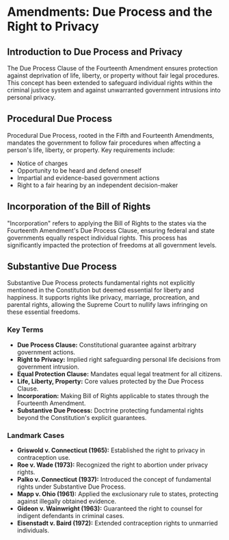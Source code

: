 # Amendments: Due Process and the Right to Privacy

## Introduction to Due Process and Privacy
The Due Process Clause of the Fourteenth Amendment ensures protection against deprivation of life, liberty, or property without fair legal procedures. This concept has been extended to safeguard individual rights within the criminal justice system and against unwarranted government intrusions into personal privacy.

## Procedural Due Process
Procedural Due Process, rooted in the Fifth and Fourteenth Amendments, mandates the government to follow fair procedures when affecting a person's life, liberty, or property. Key requirements include:
- Notice of charges
- Opportunity to be heard and defend oneself
- Impartial and evidence-based government actions
- Right to a fair hearing by an independent decision-maker

## Incorporation of the Bill of Rights
"Incorporation" refers to applying the Bill of Rights to the states via the Fourteenth Amendment's Due Process Clause, ensuring federal and state governments equally respect individual rights. This process has significantly impacted the protection of freedoms at all government levels.

## Substantive Due Process
Substantive Due Process protects fundamental rights not explicitly mentioned in the Constitution but deemed essential for liberty and happiness. It supports rights like privacy, marriage, procreation, and parental rights, allowing the Supreme Court to nullify laws infringing on these essential freedoms.

### Key Terms
- **Due Process Clause:** Constitutional guarantee against arbitrary government actions.
- **Right to Privacy:** Implied right safeguarding personal life decisions from government intrusion.
- **Equal Protection Clause:** Mandates equal legal treatment for all citizens.
- **Life, Liberty, Property:** Core values protected by the Due Process Clause.
- **Incorporation:** Making Bill of Rights applicable to states through the Fourteenth Amendment.
- **Substantive Due Process:** Doctrine protecting fundamental rights beyond the Constitution's explicit guarantees.

### Landmark Cases
- **Griswold v. Connecticut (1965):** Established the right to privacy in contraception use.
- **Roe v. Wade (1973):** Recognized the right to abortion under privacy rights.
- **Palko v. Connecticut (1937):** Introduced the concept of fundamental rights under Substantive Due Process.
- **Mapp v. Ohio (1961):** Applied the exclusionary rule to states, protecting against illegally obtained evidence.
- **Gideon v. Wainwright (1963):** Guaranteed the right to counsel for indigent defendants in criminal cases.
- **Eisenstadt v. Baird (1972):** Extended contraception rights to unmarried individuals.